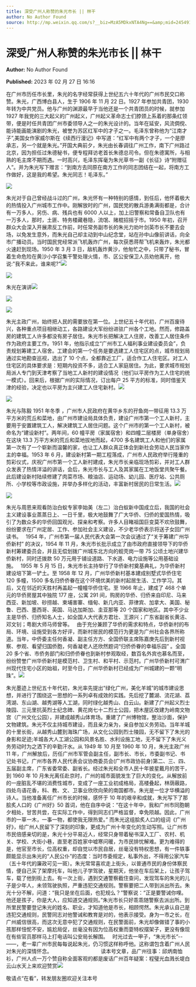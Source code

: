 ```yaml
---
title: 深受广州人称赞的朱光市长 || 林干
author: No Author Found
source: http://mp.weixin.qq.com/s?__biz=MzA5MDkxNTA4Ng==&amp;mid=2454913182&amp;idx=1&amp;sn=b7ae4f46aec28a985198dd231e6f94ba&amp;chksm=87a3c8ffb0d441e91d1cc56164e21395df27094283814e8c18661aabefc7309e44c8761c4bcc&poc_token=HJ_Do2ejHyO-wNZGG8Q1S8FdPgy1YBBEob-nUEme
---
```


# 深受广州人称赞的朱光市长 || 林干

**Author:** No Author Found

**Published:** 2023 年 02 月 27 日 16:16

在广州市历任市长里，朱光的名字经常获得上世纪五六十年代的广州市民交口称赞。朱光，广西博白县人，生于 1906 年 11 月 22 日。1927 年参加共青团，1930 年转为中共党员。他与广州的渊源最早于当他还是一个共青团员的时候，就参加 1927 年我党的三大起义的广州起义，广州起义革命志士们脖颈上系着的那条红领带，便是时任共青团广州市委领导人之一的朱光设计的。当年在延安，风流倜傥、能诗能画能演剧的朱光，被誉为苏区红军中的才子之一。毛泽东曾称他为“江南才子”,美国女作家威尔斯在《续西行漫记》中写道：“红军中有两个才子，一个是廖承志，另一个就是朱光。”开国大典前夕，朱光由长春调往广州工作，南下广州路过北京，因为担任过朱德秘书，便专程拜访老首长朱德总司令。但在朱德寓所，与相熟的毛主席不期而遇。一时高兴，毛泽东挥毫为朱光草书一副《长征》诗“附赠征人”。并为朱光写下赠言：“到南方去同原在南方工作的同志团结在一起，将南方工作做好，这是我的希望。朱光同志！毛泽东。”

![](https://mmbiz.qpic.cn/mmbiz_png/bL2iaicTYdZn63mKlN7OptPQyRRsUAUxygPueWBd1BnD3yeA0STnXJ9m0ENlmg1XDfryyBtEXYfcb5Tl3m2nIFVQ/640?wx_fmt=png)

朱光对于自己曾经战斗过的广州，朱光怀有一种特别的感情，到任后，他怀着极大的热情投入广州城市工作中。刚解放时的广州，国民党的散兵游勇满街都是，合计有一万多人，另伤、病、残兵也有 6000 人以上，加上旧警察和常备自卫队也有一万多人，那时，土匪、特务楼藏巷隐，流氓、赌棍招摇于市。1950 年初，召开群众大会深入开展肃反工作前，时任常务副市长的朱光力劝叶剑英市长不要去会场，以免发生意外，而朱光自己却主动到中山纪念堂，站在孙中山像前讲话，向全市广播动员。当时国民党经常派飞机轰炸广州，每次获悉蒋帮飞机来轰炸，朱光都火速赶到现场。1950 年 3 月 3 日，敌机轰炸黄沙，他匆忙之中，只带了秘书，冒着生命危险在黄沙小学召集干警处理火情，市、区公安保卫人员劝他离开，他说:"我不来此，谁来呢?"![](https://mmbiz.qpic.cn/mmbiz_jpg/PJWG74pLsMb78BUgZ2GGoHCovvu2T4ZOQx3Fprg350eRDPCDlrYVXYuSeZRdLvyqKQNB7ubapGqwczXS0momhQ/640)

![](https://mmbiz.qpic.cn/mmbiz_gif/bL2iaicTYdZn6xia9ep49RicrT5OEnGGic4KZYxgaPX1EVOFc2ibQ3FLm5T0NJeC1pzlESdBliaf7uQsJ9Cf9XtefNX9Q/640?wx_fmt=gif)

朱光在演讲![](https://mmbiz.qpic.cn/mmbiz_jpg/PJWG74pLsMb78BUgZ2GGoHCovvu2T4ZOhLHMvXEGhdgiaocJEFe6icicBLKRx5gA9Lf1N7Ua00XsSMROELKQ6nU6g/640)

![](https://mmbiz.qpic.cn/mmbiz_png/bL2iaicTYdZn5Sianhsoyo68nYicJBpbyQhnEAAZsmedtf1WWUfw6YHkpT3abjtqFzXnHxzibxGvkC7rC6LOFicUVclQ/640?wx_fmt=png)

![](https://mmbiz.qpic.cn/mmbiz_png/bL2iaicTYdZn5Sianhsoyo68nYicJBpbyQhnia3nSgxM37fvz4ibM9ic6Fo6coRIOzDX279na9G2ayVYib7oFeZwtvymaw/640?wx_fmt=png)

朱光主政广州，始终把人民的需要放在第一位。上世纪五十年代初，广州百废待兴，各种重点项目相继动工，各路建设大军纷纷进驻广州各个工地。然而，修路盖房的建筑工人许多都没有房子居住。朱光市长把解决工人住房，改善工人居住条件作为政府主要工作。1951 年，他指示成立“广州市工人福利事业建设委员会”，负责规划筹建工人宿舍。工建会的第一个任务是要选建工人住宅区的点，城市规划局通过实地勘查巡视，选出了 10 个点，全都靠近工厂，适合作工人住宅区。对工人住宅区的具体要求是：短期内投资不多，适合工人家庭居住。为此，要求城市规划局派人专门到天津考察了当地工人新村的建设情况（他们以平房作为工人住宅的统一模式）。回来后，根据广州的实际情况，订出每户 25 平方的标准，同时借鉴天津的经验，决定也以平房为主兴建工人住宅新村。![](https://mmbiz.qpic.cn/mmbiz_png/bL2iaicTYdZn5Sianhsoyo68nYicJBpbyQhnEAAZsmedtf1WWUfw6YHkpT3abjtqFzXnHxzibxGvkC7rC6LOFicUVclQ/640?wx_fmt=png)

![](https://mmbiz.qpic.cn/mmbiz_jpg/PJWG74pLsMb78BUgZ2GGoHCovvu2T4ZOW3VSYuNANLBsyzJxnvQ2YqQ9ib1nk2icqmstX5qZVDibS6jBicWWTvy7iag/640)

朱光与陈毅 1951 年冬季 ，广州市人民政府在黄华乡东的孖鱼岗一带征用 13.3 万平方米的荒丘和菜地，由广州市建设局具体负责，建设广州市第一个工人新村，主要用于安置建筑工人，解决建筑工人居住问题。这个广州市的第一个工人新村，被命名为“建设新村”。两年间，60 幢平房（家属宿舍）和四幢二层楼房（单身宿舍）在这块 13.3 万平方米的荒丘和菜地拔地而起，4700 多名建筑工人和他们的家属第一次有了一个崭新而温馨的家，也让工人群众真正体会到新社会劳动人民当家作主的幸福。1953 年 6 月，建设新村第一期工程落成，广州市人民政府举行隆重的剪彩仪式，庆祝广州市第一个工人新村建成，朱光市长亲临现场剪彩，并对工人群众发表了热情洋溢的讲话，会后，朱光市长与工人及其家属在工地饭堂共聚午餐。此后建设新村陆续修建了肉菜市场、粮油店、运动场、幼儿园、医疗站、公共厕所、小学校等市政设施，并举办多样化的活动，丰富新村居民的日常生活。![](https://mmbiz.qpic.cn/mmbiz_png/bL2iaicTYdZn7k0Fpdw7RkiblwdpdMJ2UR5CpWTJRcqPCms5vHHF9zpoib1kR1ricibQbn3dSEZJo8Zr7d5bPQrHqlnQ/640?wx_fmt=png)

![](https://mmbiz.qpic.cn/mmbiz_jpg/PJWG74pLsMb78BUgZ2GGoHCovvu2T4ZOicO4WZ2UvR9kZ79m2pJYLLyKA5LUHeC8ibYzpbCmcZ6yndrKIFNrPXmQ/640)

朱光与周恩来观看防治白蚁专家李始美（左二）治白蚁新中国成立后，我国的社会主义建设事业蒸蒸日上、一日千里，极大地鼓舞了广大华侨、归侨的爱国热情，吸引了为数众多的华侨回国观光、探亲和考察。许多人目睹祖国巨变莫不欢欣鼓舞，纷纷要求在广州定居、工作、参加社会主义建设，不少老华侨表示将送子女回广州读书。   1954 年，广州市第一届人民代表大会第一次会议通过了“关于筹建广州华侨新村” 的决议，1954 年 11 月，朱光市长批示成立了由市政府直接领导下的华侨新村筹建委员会，并且无偿划拨广州城东北方向的蚬壳岗一带 75 公顷土地兴建华侨新村，同时还拨款 50 万元用于铺设道路、下水道、电力设施等公用基础设施。   1955 年 5 月 15 日，朱光市长主持举行了华侨新村奠基典礼，为华侨新村建设培下第一铲土。至 1958 年 12 月，广州华侨新村基本建成别墅式华侨住宅 120 多幢，1500 多名归侨侨眷在这个环境优美的新村起居生活、工作学习。其后，又在邻近的天胜村再盖起一幢幢华侨住宅。至 1966 年止，建成了 468 个单元的华侨房屋其中独院 177 座，公寓 291 间，购房的华侨、归侨来自印尼、马来西亚、新加坡、砂捞越、柬埔害寨、缅甸、新几内亚、菲律宾、加拿大、美国、秘鲁、巴西、墨西哥、英国、马达加斯加、圭亚那等 20 个国家和地区。其中不少业主是华侨、归侨知名人士，如全国人大代表方君壮、王源兴；广东省副省长黄洁、邓文钊；粤剧大师马师曾等。   由于充分兼顾了华侨的需求和特点，华侨新村的布局、环境、设施受到各方好评，而新村居民的模范行为更是为广州社会各界所称道。当年，中侨委主任何香凝、副主任方方、全国侨联主席陈嘉庚先后到新村视察、参观、看望归国侨胞，何香凝老人还欣然题词“归侨侨眷的幸福乐园” 。全国 20 多个省、市侨务部门和归侨侨眷也到新村参观取经，数百名外宾也慕名而至，纷纷赞誉广州华侨新村是模范村、卫生村、和平村、示范村。广州华侨新村可渭广州现代住宅小区的始祖，时至今日，广州华侨新村已经成为广州城建的一颗“明珠”。![](https://mmbiz.qpic.cn/mmbiz_png/Ljib4So7yuWgicN481ZkibbZd2QwWUmFfjkdYUfyR1ksOWTE9QzHX61FvYicWakTIkDVhJZpVQnTzond0yBKyMDeIw/640?wx_fmt=png)

朱光墨迹上世纪五十年代初，朱光率先提出“绿化广州，美化羊城”的城市建设思想，并进行了围绕这一思想的一系列卓有成效的实践。先后挖了麓湖、流花湖、荔湾湖、东山湖、越秀湖等人工湖，同时绿化越秀山、白云山。新建了广州起义烈士陵园、三元里抗英烈士纪念碑、黄花岗七十二烈士公园，把木屋区改建为岭南文物宫（广州文化公园），并建成越秀山体育场。重建了广州博物馆，整治沙面，保护文物建筑。朱光不仅主持城市建设，而且亲力亲为，亲自参加义务劳动。当年羊城的十里长街，从越秀山麓到海珠广场，从文化公园到烈士陵园，无不留下了朱光的身影和足迹;羊城各大人工湖公园和风景名胜、水利设施工地，无不留下了朱光义务劳动时为之洒下的辛勤汗水。从 1949 年 10 月至 1960 年 10 月，朱光主政广州 11 年，广州解放后，历任广州市军管会副主任，副市长、市长，市委副书记、书记处书记，广州市各界人民代表会议协商委员会(广州市政协前身)第二、三、四、五届副主席，广东省委常委、副省长。经过朱光和全市人民十年披星戴月的苦干，到 1960 年 10 月朱光离任赴京时，广州的城市面貌发生了巨大的变化。从解放前的一座脏乱不堪的消费性城市，变成了一座工业初成格局，高楼叠起，林荫蔽路，四处鸟语花香，科、教、文、卫事业欣欣向荣的南国都市。朱光是一位才华横溢的诗人。当他准备离任广州市长的时候，感怀于 10 年的艰辛和成就，朱光写下了那脍炙人口的《广州好》50 首词，他在自序中说：“在这十年中，我和广州市同胞朝夕相处，甘苦共尝，在实际工作中，得到同志们严格监督，幸免陨越。因此，广州市的一草一木，一事一物，都使我无限热爱。” 而朱光这组脍炙人口的组词《广州好》，给广州人民留下了深刻的印象，更成为广州十年变化的生动写照。让广州市市民倍感亲切的是，朱光十分平易近人，经常只身带着秘书深入工厂、农村、机关、学校、大街小巷，直至老百姓家中嘘寒问暖，为市民排忧解难。更为难得的是，他官至市长，位高权重，却自觉以市民自居，丝毫没有特权思想，有一件轶事颇能显示出朱光的“人民公仆”的态度：当时市委规定，私事外出，不得用公家汽车（五十年代的廉政可见一斑）。朱光常常喜欢走上街头，以普通市民的身份体察民情，便自己买了架摩托车，叫他儿子学驾驶，星期天，他坐在车后架上，让孩子驾车，载了他到街上去。有一次上街，遇到交通警察截住查问，发现驾车的朱光的儿子是少年人，未领驾驶执照，严重违犯交通规则。警察要把二人带到派出所去。朱光十分不解，问道：“我只是坐在后面，也犯规么？”警察说：“正是要警诫你哩。他还是孩子，你是大人，应知道交通规则。”朱光市长只好乖乖随警察去派出所。到所里民警要登记朱光的姓名、职业，才知道他是市长，相顾愕然。朱光承认自己是违犯交通规则，民警同志对他警诫和教育是对的，他表示接受。身为一市之长，在广州威信很高，而这次无意中犯了交通规则，在民警面前，朱光却像做错了事的小孩那样忸怩不安，尴尬局促，丝毫没有因为位高权重而耍特权摆架子，更没有像现在有些官员那样马上打电话叫公安局长解围。   时光过去一甲子，“朱光市长”--——，老一辈广州市民每每说起朱光，仍习惯这样称呼他。这称谓包含着广州人民对朱光的深情怀念。                                  读本号文章，品广州往事：邱炳南恤衫，广州人点一万个赞自称全面客观的都是废话广州百年疑案：程璧光血溅长堤白云山水天上来欢迎赞赏![](https://mmbiz.qpic.cn/mmbiz_jpg/PJWG74pLsMb78BUgZ2GGoHCovvu2T4ZOD85DBaHWY1Esr9Vvt3DOEE0HZaHZY75V3T5jyH075k5pV9m4dP9YFw/640)

敬请点“在看”，转发朋友圈欢迎关注本号
